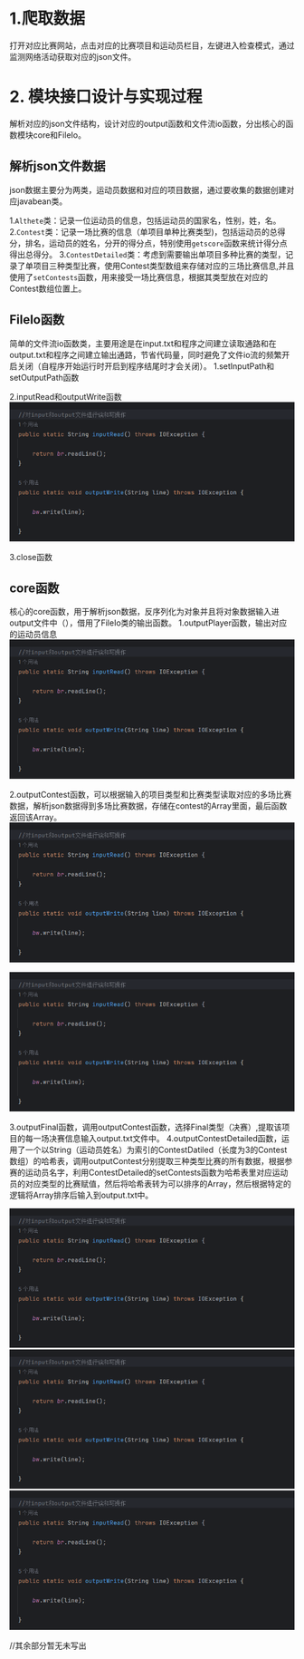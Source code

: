 # 1.爬取数据
打开对应比赛网站，点击对应的比赛项目和运动员栏目，左键进入检查模式，通过监测网络活动获取对应的json文件。



# 2. 模块接口设计与实现过程
解析对应的json文件结构，设计对应的output函数和文件流io函数，分出核心的函数模块core和FileIo。

## 解析json文件数据

json数据主要分为两类，运动员数据和对应的项目数据，通过要收集的数据创建对应javabean类。

1.``Althete``类：记录一位运动员的信息，包括运动员的国家名，性别，姓，名。
2.``Contest``类：记录一场比赛的信息（单项目单种比赛类型)，包括运动员的总得分，排名，运动员的姓名，分开的得分点，特别使用``getscore``函数来统计得分点得出总得分。
3.``ContestDetailed``类：考虑到需要输出单项目多种比赛的类型，记录了单项目三种类型比赛，使用Contest类型数组来存储对应的三场比赛信息,并且使用了``setContests``函数，用来接受一场比赛信息，根据其类型放在对应的Contest数组位置上。



## FileIo函数

简单的文件流io函数类，主要用途是在input.txt和程序之间建立读取通路和在output.txt和程序之间建立输出通路，节省代码量，同时避免了文件io流的频繁开启关闭（自程序开始运行时开启到程序结尾时才会关闭）。
1.setInputPath和setOutputPath函数

2.inputRead和outputWrite函数
![Image.png](pic/Image.png)

3.close函数

## core函数

核心的core函数，用于解析json数据，反序列化为对象并且将对象数据输入进output文件中（），借用了FileIo类的输出函数。
1.outputPlayer函数，输出对应的运动员信息
![Image [2].png](pic/Image.png)

2.outputContest函数，可以根据输入的项目类型和比赛类型读取对应的多场比赛数据，解析json数据得到多场比赛数据，存储在contest的Array里面，最后函数返回该Array。
![Image [3].png](pic/Image.png)

![Image [4].png](pic/Image.png)

3.outputFinal函数，调用outputContest函数，选择Final类型（决赛）,提取该项目的每一场决赛信息输入output.txt文件中。
4.outputContestDetailed函数，运用了一个以String（运动员姓名）为索引的ContestDatiled（长度为3的Contest数组）的哈希表，调用outputContest分别提取三种类型比赛的所有数据，根据参赛的运动员名字，利用ContestDetailed的setContests函数为哈希表里对应运动员的对应类型的比赛赋值，然后将哈希表转为可以排序的Array，然后根据特定的逻辑将Array排序后输入到output.txt中。

![Image [5].png](pic/Image.png)
![Image [6].png](pic/Image.png)
![Image [7].png](pic/Image.png)


//其余部分暂无未写出
